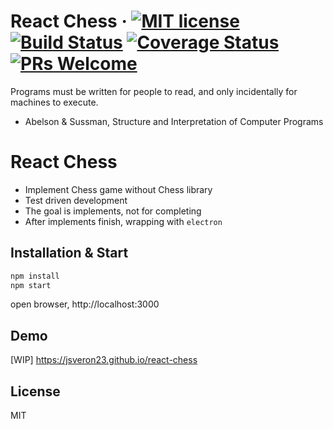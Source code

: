# React Chess &middot; [![MIT license](http://img.shields.io/badge/license-MIT-brightgreen.svg)](LICENSE.md) [![Build Status](https://travis-ci.org/jsveron23/react-chess.svg?branch=next)](https://travis-ci.org/jsveron23/react-chess) [![Coverage Status](https://coveralls.io/repos/github/jsveron23/react-chess/badge.svg)](https://coveralls.io/github/jsveron23/react-chess) [![PRs Welcome](https://img.shields.io/badge/PRs-welcome-brightgreen.svg)](https://github.com/jsveron23/react-chess/pulls)

Programs must be written for people to read, and only incidentally for machines to execute.

- Abelson & Sussman, Structure and Interpretation of Computer Programs

# React Chess

- Implement Chess game without Chess library
- Test driven development
- The goal is implements, not for completing
- After implements finish, wrapping with `electron`

## Installation & Start

```bash
npm install
npm start
```

open browser, http://localhost:3000

## Demo

[WIP] https://jsveron23.github.io/react-chess

## License

MIT
